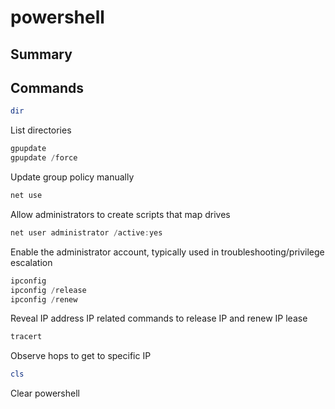 # powershell

## Summary

## Commands

```powershell
dir
```
List directories


```powershell
gpupdate
gpupdate /force
```
Update group policy manually

```powershell
net use 
```
Allow administrators to create scripts that map drives

```powershell
net user administrator /active:yes
```
Enable the administrator account, typically used in troubleshooting/privilege escalation

```powershell
ipconfig
ipconfig /release
ipconfig /renew
```
Reveal IP address
IP related commands to release IP and renew IP lease

```powershell
tracert
```
Observe hops to get to specific IP

```powershell
cls
```
Clear powershell

